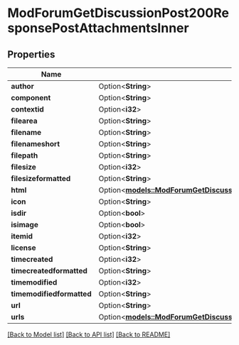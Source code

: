 # ModForumGetDiscussionPost200ResponsePostAttachmentsInner

## Properties

Name | Type | Description | Notes
------------ | ------------- | ------------- | -------------
**author** | Option<**String**> | author | [optional]
**component** | Option<**String**> | component | [optional]
**contextid** | Option<**i32**> | contextid | [optional]
**filearea** | Option<**String**> | filearea | [optional]
**filename** | Option<**String**> | filename | [optional]
**filenameshort** | Option<**String**> | filenameshort | [optional]
**filepath** | Option<**String**> | filepath | [optional]
**filesize** | Option<**i32**> | filesize | [optional]
**filesizeformatted** | Option<**String**> | filesizeformatted | [optional]
**html** | Option<[**models::ModForumGetDiscussionPost200ResponsePostAttachmentsInnerHtml**](mod_forum_get_discussion_post_200_response_post_attachments_inner_html.md)> |  | [optional]
**icon** | Option<**String**> | icon | [optional]
**isdir** | Option<**bool**> | isdir | [optional]
**isimage** | Option<**bool**> | isimage | [optional]
**itemid** | Option<**i32**> | itemid | [optional]
**license** | Option<**String**> | license | [optional]
**timecreated** | Option<**i32**> | timecreated | [optional]
**timecreatedformatted** | Option<**String**> | timecreatedformatted | [optional]
**timemodified** | Option<**i32**> | timemodified | [optional]
**timemodifiedformatted** | Option<**String**> | timemodifiedformatted | [optional]
**url** | Option<**String**> | url | [optional]
**urls** | Option<[**models::ModForumGetDiscussionPost200ResponsePostAttachmentsInnerUrls**](mod_forum_get_discussion_post_200_response_post_attachments_inner_urls.md)> |  | [optional]

[[Back to Model list]](../README.md#documentation-for-models) [[Back to API list]](../README.md#documentation-for-api-endpoints) [[Back to README]](../README.md)


